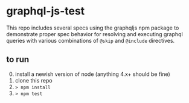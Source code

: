 # graphql-js-test

This repo includes several specs using the graphqljs npm package to demonstrate proper spec behavior for resolving and executing graphql queries with various combinations of `@skip` and `@include` directives.

## to run
0. install a newish version of node (anything 4.x+ should be fine)
1. clone this repo
2. `> npm install`
3. `> npm test`
